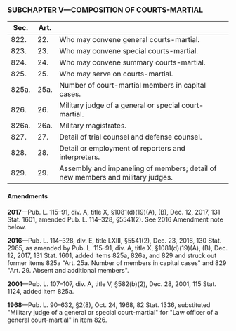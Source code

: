 ### SUBCHAPTER V—COMPOSITION OF COURTS-MARTIAL ###

|Sec. |Art.|                                                                              |
|-----|----|------------------------------------------------------------------------------|
|822. |22. |                   Who may convene general courts-martial.                    |
|823. |23. |                   Who may convene special courts-martial.                    |
|824. |24. |                   Who may convene summary courts-martial.                    |
|825. |25. |                       Who may serve on courts-martial.                       |
|825a.|25a.|              Number of court-martial members in capital cases.               |
|826. |26. |            Military judge of a general or special court-martial.             |
|826a.|26a.|                            Military magistrates.                             |
|827. |27. |                 Detail of trial counsel and defense counsel.                 |
|828. |28. |             Detail or employment of reporters and interpreters.              |
|829. |29. |Assembly and impaneling of members; detail of new members and military judges.|

#### Amendments ####

**2017**—Pub. L. 115–91, div. A, title X, §1081(d)(19)(A), (B), Dec. 12, 2017, 131 Stat. 1601, amended Pub. L. 114–328, §5541(2). See 2016 Amendment note below.

**2016**—Pub. L. 114–328, div. E, title LXIII, §5541(2), Dec. 23, 2016, 130 Stat. 2965, as amended by Pub. L. 115–91, div. A, title X, §1081(d)(19)(A), (B), Dec. 12, 2017, 131 Stat. 1601, added items 825a, 826a, and 829 and struck out former items 825a "Art. 25a. Number of members in capital cases" and 829 "Art. 29. Absent and additional members".

**2001**—Pub. L. 107–107, div. A, title V, §582(b)(2), Dec. 28, 2001, 115 Stat. 1124, added item 825a.

**1968**—Pub. L. 90–632, §2(8), Oct. 24, 1968, 82 Stat. 1336, substituted "Military judge of a general or special court-martial" for "Law officer of a general court-martial" in item 826.